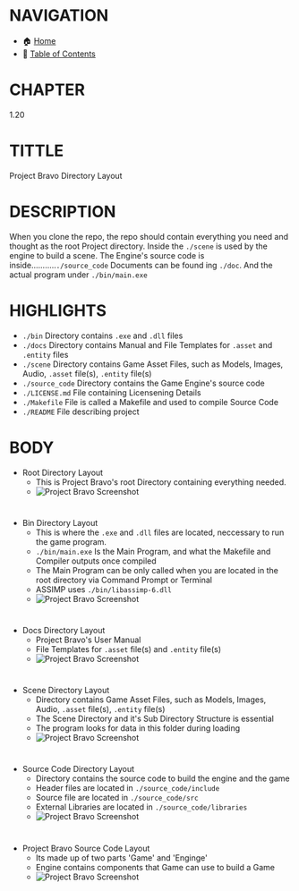 # NAVIGATION
- 🏠 [Home](../../../README.md)
- 📖 [Table of Contents](../docs_Chapter_0.00_Welcome/doc_Chapter_0.10_Table_of_Contents.md)


# CHAPTER
1.20


# TITTLE
Project Bravo Directory Layout


# DESCRIPTION
When you clone the repo, the repo should contain everything you need and thought as the root Project directory. Inside the `./scene` is used by the engine to build a scene. The Engine's source code is inside...........`./source_code` Documents can be found ing `./doc`. And the actual program under `./bin/main.exe`

# HIGHLIGHTS
- `./bin` Directory contains `.exe` and `.dll` files
- `./docs` Directory contains Manual and File Templates for `.asset` and `.entity` files
- `./scene` Directory contains Game Asset Files, such as Models, Images, Audio, `.asset` file(s), `.entity` file(s)
- `./source_code` Directory contains the Game Engine's source code
- `./LICENSE.md` File containing Licensening Details
- `./Makefile` File is called a Makefile and used to compile Source Code
- `./README` File describing project

# BODY

- Root Directory Layout
    - This is Project Bravo's root Directory containing everything needed.
    - ![Project Bravo Screenshot](../../../docs/images/project_bravo_layout_directory.png "Project Bravo Screenshot")

#

- Bin Directory Layout
    - This is where the `.exe` and `.dll` files are located, neccessary to run the game program.
    - `./bin/main.exe` Is the Main Program, and what the Makefile and Compiler outputs once compiled
    - The Main Program can be only called when you are located in the root directory via Command Prompt or Terminal
    - ASSIMP uses `./bin/libassimp-6.dll`
    - ![Project Bravo Screenshot](../../../docs/images/project_bravo_layout_directory_bin.png "Project Bravo Screenshot")

#

- Docs Directory Layout
    - Project Bravo's User Manual
    - File Templates for `.asset` file(s) and `.entity` file(s) 
    - ![Project Bravo Screenshot](../../../docs/images/project_bravo_layout_directory_docs.png "Project Bravo Screenshot")

#

- Scene Directory Layout
    - Directory contains Game Asset Files, such as Models, Images, Audio, `.asset` file(s), `.entity` file(s)
    - The Scene Directory and it's Sub Directory Structure is essential
    - The program looks for data in this folder during loading 
    - ![Project Bravo Screenshot](../../../docs/images/project_bravo_layout_directory_scene.png "Project Bravo Screenshot")

#

- Source Code Directory Layout
    - Directory contains the source code to build the engine and the game
    - Header files are located in `./source_code/include`
    - Source file are located in `./source_code/src`
    - External Libraries are located in `./source_code/libraries`
    - ![Project Bravo Screenshot](../../../docs/images/project_bravo_layout_directory_source_code.png "Project Bravo Screenshot")

#

- Project Bravo Source Code Layout
    - Its made up of two parts 'Game' and 'Enginge'
    - Engine contains components that Game can use to build a Game
    - ![Project Bravo Screenshot](../../../docs/images/project_bravo_layout_source_code.png "Project Bravo Screeshot")
